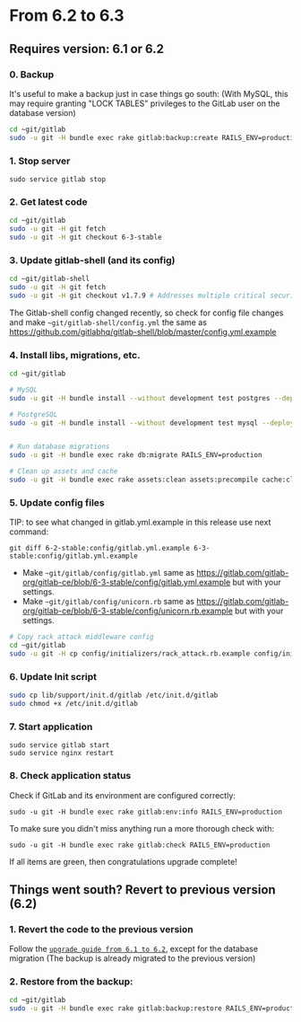 # From 6.2 to 6.3

## Requires version: 6.1 or 6.2

### 0. Backup

It's useful to make a backup just in case things go south:
(With MySQL, this may require granting "LOCK TABLES" privileges to the GitLab user on the database version)

```bash
cd ~git/gitlab
sudo -u git -H bundle exec rake gitlab:backup:create RAILS_ENV=production
```

### 1. Stop server

    sudo service gitlab stop

### 2. Get latest code

```bash
cd ~git/gitlab
sudo -u git -H git fetch
sudo -u git -H git checkout 6-3-stable
```

### 3. Update gitlab-shell (and its config)

```bash
cd ~git/gitlab-shell
sudo -u git -H git fetch
sudo -u git -H git checkout v1.7.9 # Addresses multiple critical security vulnerabilities
```

The Gitlab-shell config changed recently, so check for config file changes and make `~git/gitlab-shell/config.yml` the same as https://github.com/gitlabhq/gitlab-shell/blob/master/config.yml.example

### 4. Install libs, migrations, etc.

```bash
cd ~git/gitlab

# MySQL
sudo -u git -H bundle install --without development test postgres --deployment

# PostgreSQL
sudo -u git -H bundle install --without development test mysql --deployment


# Run database migrations
sudo -u git -H bundle exec rake db:migrate RAILS_ENV=production

# Clean up assets and cache
sudo -u git -H bundle exec rake assets:clean assets:precompile cache:clear RAILS_ENV=production
```

### 5. Update config files

TIP: to see what changed in gitlab.yml.example in this release use next command: 

```
git diff 6-2-stable:config/gitlab.yml.example 6-3-stable:config/gitlab.yml.example
```

* Make `~git/gitlab/config/gitlab.yml` same as https://gitlab.com/gitlab-org/gitlab-ce/blob/6-3-stable/config/gitlab.yml.example but with your settings.
* Make `~git/gitlab/config/unicorn.rb` same as https://gitlab.com/gitlab-org/gitlab-ce/blob/6-3-stable/config/unicorn.rb.example but with your settings.

```bash
# Copy rack attack middleware config
cd ~git/gitlab
sudo -u git -H cp config/initializers/rack_attack.rb.example config/initializers/rack_attack.rb
```

### 6. Update Init script

```bash
sudo cp lib/support/init.d/gitlab /etc/init.d/gitlab
sudo chmod +x /etc/init.d/gitlab
```

### 7. Start application

    sudo service gitlab start
    sudo service nginx restart

### 8. Check application status

Check if GitLab and its environment are configured correctly:

    sudo -u git -H bundle exec rake gitlab:env:info RAILS_ENV=production

To make sure you didn't miss anything run a more thorough check with:

    sudo -u git -H bundle exec rake gitlab:check RAILS_ENV=production

If all items are green, then congratulations upgrade complete!

## Things went south? Revert to previous version (6.2)

### 1. Revert the code to the previous version
Follow the [`upgrade guide from 6.1 to 6.2`](6.1-to-6.2.md), except for the database migration 
(The backup is already migrated to the previous version)

### 2. Restore from the backup:

```bash
cd ~git/gitlab
sudo -u git -H bundle exec rake gitlab:backup:restore RAILS_ENV=production
```

